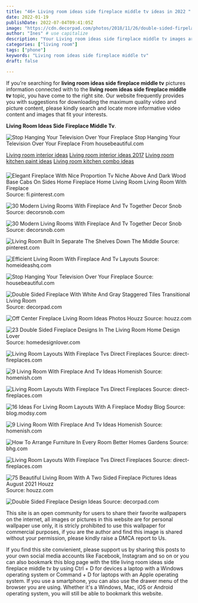 ```yaml
---
title: "46+ Living room ideas side fireplace middle tv ideas in 2022 "
date: 2022-01-19
publishDate: 2022-07-04T09:41:05Z
image: "https://cdn.decorpad.com/photos/2018/11/26/double-sided-firpelace-with-tv.jpg"
author: "Ines" # use capitalize
description: "Your Living room ideas side fireplace middle tv images are available in this site. Living room ideas side fireplace middle tv are a topic that is being searched for and liked by netizens today. You can Get the Living room ideas side fireplace middle tv files here. Download all royalty-free photos."
categories: ["living room"]
tags: ["phone"]
keywords: "Living room ideas side fireplace middle tv"
draft: false

---
```


If you're searching for **living room ideas side fireplace middle tv** pictures information connected with to the **living room ideas side fireplace middle tv** topic, you have come to the right  site.  Our website frequently  provides you with  suggestions  for downloading  the maximum  quality video and picture  content, please kindly search and locate more informative video content and images  that fit your interests.

**Living Room Ideas Side Fireplace Middle Tv**. 

![Stop Hanging Your Television Over Your Fireplace](https://hips.hearstapps.com/hbu.h-cdn.co/assets/16/49/1481218181-tv-over-fireplace.jpg "Stop Hanging Your Television Over Your Fireplace")
Stop Hanging Your Television Over Your Fireplace From housebeautiful.com

[Living room interior ideas](/living-room-interior-ideas/)
[Living room interior ideas 2017](/living-room-interior-ideas-2017/)
[Living room kitchen paint ideas](/living-room-kitchen-paint-ideas/)
[Living room kitchen combo ideas](/living-room-kitchen-combo-ideas/)



### 

 


![Elegant Fireplace With Nice Proportion Tv Niche Above And Dark Wood Base Cabs On Sides Home Fireplace Home Living Room Living Room With Fireplace](https://i.pinimg.com/originals/6f/9e/40/6f9e4094200149e87a1f59794c64833c.jpg "Elegant Fireplace With Nice Proportion Tv Niche Above And Dark Wood Base Cabs On Sides Home Fireplace Home Living Room Living Room With Fireplace")
Source: fi.pinterest.com

 

![30 Modern Living Rooms With Fireplace And Tv Together Decor Snob](https://www.decorsnob.com/wp-content/uploads/6_spacious-living-room-in-a-house-with-wooden-floor-sofas-and-chairs-small-brick-fireplace-in-the-middle-of-the-room-and-a-tv-above-the-fireplace_decorsnob-1024x682.jpg "30 Modern Living Rooms With Fireplace And Tv Together Decor Snob")
Source: decorsnob.com

 

![30 Modern Living Rooms With Fireplace And Tv Together Decor Snob](https://www.decorsnob.com/wp-content/uploads/13_middle-sized-living-room-in-a-house-with-wooden-floor-and-cabinetspinting-above-the-fireplace-and-a-tv-next-to-the-fireplace_decorsnob-1024x728.jpg "30 Modern Living Rooms With Fireplace And Tv Together Decor Snob")
Source: decorsnob.com

 

![Living Room Built In Separate The Shelves Down The Middle](https://i.pinimg.com/originals/01/71/88/017188904171e048bc71494f1603761f.jpg "Living Room Built In Separate The Shelves Down The Middle")
Source: pinterest.com

 

![Efficient Living Room With Fireplace And Tv Layouts](https://i1.wp.com/www.homeideashq.com/wp-content/uploads/2019/09/TVfireplace8.png?fit=696%2C453&amp;ssl=1 "Efficient Living Room With Fireplace And Tv Layouts")
Source: homeideashq.com

 

![Stop Hanging Your Television Over Your Fireplace](https://hips.hearstapps.com/hbu.h-cdn.co/assets/16/49/1481218181-tv-over-fireplace.jpg "Stop Hanging Your Television Over Your Fireplace")
Source: housebeautiful.com

 

![Double Sided Fireplace With White And Gray Staggered Tiles Transitional Living Room](https://cdn.decorpad.com/photos/2020/01/27/two-sided-fireplace-with-tv.jpg "Double Sided Fireplace With White And Gray Staggered Tiles Transitional Living Room")
Source: decorpad.com

 

![Off Center Fireplace Living Room Ideas Photos Houzz](https://st.hzcdn.com/fimgs/pictures/living-rooms/suburban-contemporary-design-edgewater-design-group-img~4a71b79a0db1a8eb_7293-1-2cae8c8-w312-h312-b0-p0.jpg "Off Center Fireplace Living Room Ideas Photos Houzz")
Source: houzz.com

 

![23 Double Sided Fireplace Designs In The Living Room Home Design Lover](https://homedesignlover.com/wp-content/uploads/2016/01/1-double-sided.jpg "23 Double Sided Fireplace Designs In The Living Room Home Design Lover")
Source: homedesignlover.com

 

![Living Room Layouts With Fireplace Tvs Direct Fireplaces](https://www.direct-fireplaces.com/resources/wp-content/uploads/2020/04/Tv-next-to-fireplace.jpg "Living Room Layouts With Fireplace Tvs Direct Fireplaces")
Source: direct-fireplaces.com

 

![9 Living Room With Fireplace And Tv Ideas Homenish](https://www.homenish.com/wp-content/uploads/2020/12/Living-Room-with-Fireplace-and-TV-1200x675.jpg "9 Living Room With Fireplace And Tv Ideas Homenish")
Source: homenish.com

 

![Living Room Layouts With Fireplace Tvs Direct Fireplaces](https://www.direct-fireplaces.com/resources/wp-content/uploads/2020/04/Furniture-Layout-With-TV-Above-Fire.jpg "Living Room Layouts With Fireplace Tvs Direct Fireplaces")
Source: direct-fireplaces.com

 

![16 Ideas For Living Room Layouts With A Fireplace Modsy Blog](https://blog.modsy.com/wp-content/uploads/2020/04/tr_fce338f6-bb4c-41df-af28-72ffe42c1f18_790942_1_elsie_userview_1.jpg "16 Ideas For Living Room Layouts With A Fireplace Modsy Blog")
Source: blog.modsy.com

 

![9 Living Room With Fireplace And Tv Ideas Homenish](https://www.homenish.com/wp-content/uploads/2020/12/TV-Above-the-Fireplace.jpg "9 Living Room With Fireplace And Tv Ideas Homenish")
Source: homenish.com

 

![How To Arrange Furniture In Every Room Better Homes Gardens](https://imagesvc.meredithcorp.io/v3/mm/image?url=https%3A%2F%2Fstatic.onecms.io%2Fwp-content%2Fuploads%2Fsites%2F37%2F2020%2F07%2F15%2Fneutral-living-room-white-fireplace-594af4cd.jpg&amp;q=85 "How To Arrange Furniture In Every Room Better Homes Gardens")
Source: bhg.com

 

![Living Room Layouts With Fireplace Tvs Direct Fireplaces](https://www.direct-fireplaces.com/resources/wp-content/uploads/2020/04/Be-Modern-Somerton-Micro-Marble-Fireplace-1-700x459.jpg "Living Room Layouts With Fireplace Tvs Direct Fireplaces")
Source: direct-fireplaces.com

 

![75 Beautiful Living Room With A Two Sided Fireplace Pictures Ideas August 2021 Houzz](https://st.hzcdn.com/fimgs/pictures/living-rooms/laguna-beach-temple-hills-corbin-reeves-construction-img~aef1cd970b7dbf8a_7952-1-ce6779d-w312-h312-b0-p0.jpg "75 Beautiful Living Room With A Two Sided Fireplace Pictures Ideas August 2021 Houzz")
Source: houzz.com

 

![Double Sided Fireplace Design Ideas](https://cdn.decorpad.com/photos/2018/11/26/double-sided-firpelace-with-tv.jpg "Double Sided Fireplace Design Ideas")
Source: decorpad.com

 

This site is an open community for users to share their favorite wallpapers on the internet, all images or pictures in this website are for personal wallpaper use only, it is stricly prohibited to use this wallpaper for commercial purposes, if you are the author and find this image is shared without your permission, please kindly raise a DMCA report to Us.

If you find this site convienient, please support us by sharing this posts to your own social media accounts like Facebook, Instagram and so on or you can also bookmark this blog page with the title living room ideas side fireplace middle tv by using Ctrl + D for devices a laptop with a Windows operating system or Command + D for laptops with an Apple operating system. If you use a smartphone, you can also use the drawer menu of the browser you are using. Whether it's a Windows, Mac, iOS or Android operating system, you will still be able to bookmark this website.
